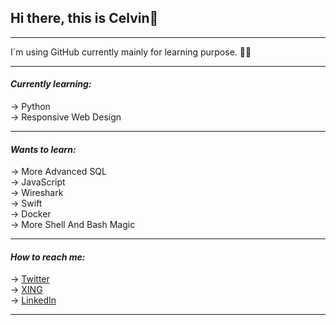 ## Hi there, this is Celvin👋

---

I´m using GitHub currently mainly for learning purpose. 👨‍💻

---

#### *Currently learning:*
-> Python\
-> Responsive Web Design

---

#### *Wants to learn:*
-> More Advanced SQL\
-> JavaScript\
-> Wireshark\
-> Swift\
-> Docker\
-> More Shell And Bash Magic

---

#### *How to reach me:*
-> [Twitter](https://twitter.com/celvinbr)\
-> [XING](https://www.xing.com/profile/Celvin_Braun)\
-> [LinkedIn](https://www.linkedin.com/in/celvin-braun/)

---

<!--
- 🔭 I’m currently working on ...
- 🌱 I’m currently learning ...
- 👯 I’m looking to collaborate on ...
- 🤔 I’m looking for help with ...
- 💬 Ask me about ...
- 📫 How to reach me: ...
- 😄 Pronouns: ...
- ⚡ Fun fact: ...
- 📫 How to reach me: ...
-->
